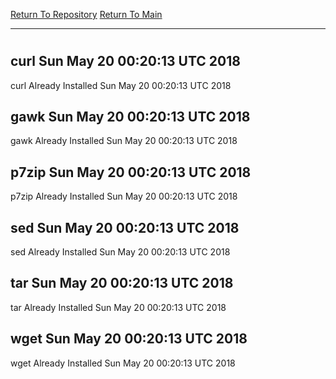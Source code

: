 [Return To Repository](https://github.com/deathbybandaid/piholeparser/)
[Return To Main](https://github.com/deathbybandaid/piholeparser/blob/master/RecentRunLogs/Mainlog.md)
____________________________________
# 
## curl Sun May 20 00:20:13 UTC 2018
curl Already Installed Sun May 20 00:20:13 UTC 2018
## gawk Sun May 20 00:20:13 UTC 2018
gawk Already Installed Sun May 20 00:20:13 UTC 2018
## p7zip Sun May 20 00:20:13 UTC 2018
p7zip Already Installed Sun May 20 00:20:13 UTC 2018
## sed Sun May 20 00:20:13 UTC 2018
sed Already Installed Sun May 20 00:20:13 UTC 2018
## tar Sun May 20 00:20:13 UTC 2018
tar Already Installed Sun May 20 00:20:13 UTC 2018
## wget Sun May 20 00:20:13 UTC 2018
wget Already Installed Sun May 20 00:20:13 UTC 2018
